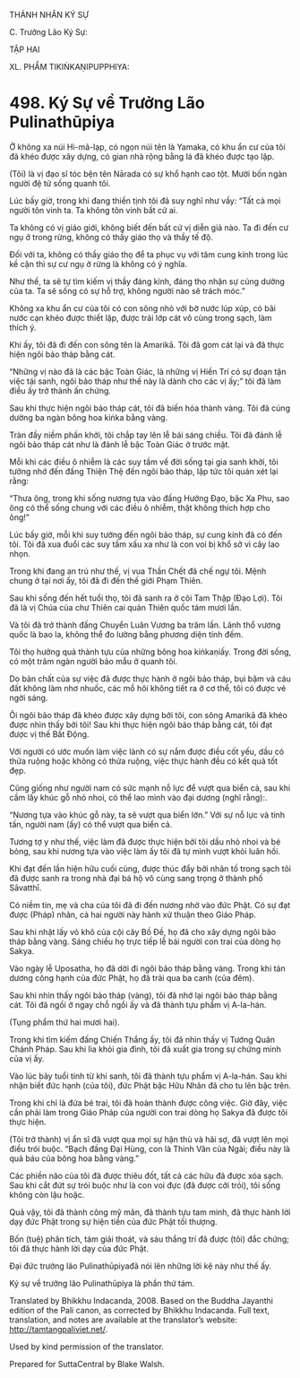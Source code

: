 THÁNH NHÂN KÝ SỰ

C. Trưởng Lão Ký Sự:

TẬP HAI

XL. PHẨM TIKIṄKAṆIPUPPHIYA:

# 498\. Ký Sự về Trưởng Lão Pulinathūpiya

Ở không xa núi Hi-mã-lạp, có ngọn núi tên là Yamaka, có khu ẩn cư của tôi đã khéo được xây dựng, có gian nhà rộng bằng lá đã khéo được tạo lập.

(Tôi) là vị đạo sĩ tóc bện tên Nārada có sự khổ hạnh cao tột. Mười bốn ngàn người đệ tử sống quanh tôi.

Lúc bấy giờ, trong khi đang thiền tịnh tôi đã suy nghĩ như vầy: “Tất cả mọi người tôn vinh ta. Ta không tôn vinh bất cứ ai.

Ta không có vị giáo giới, không biết đến bất cứ vị diễn giả nào. Ta đi đến cư ngụ ở trong rừng, không có thầy giáo thọ và thầy tế độ.

Đối với ta, không có thầy giáo thọ để ta phục vụ với tâm cung kính trong lúc kề cận thì sự cư ngụ ở rừng là không có ý nghĩa.

Như thế, ta sẽ tự tìm kiếm vị thầy đáng kính, đáng thọ nhận sự cúng dường của ta. Ta sẽ sống có sự hỗ trợ, không người nào sẽ trách móc.”

Không xa khu ẩn cư của tôi có con sông nhỏ với bờ nước lúp xúp, có bãi nước cạn khéo được thiết lập, được trải lớp cát vô cùng trong sạch, làm thích ý.

Khi ấy, tôi đã đi đến con sông tên là Amarikā. Tôi đã gom cát lại và đã thực hiện ngôi bảo tháp bằng cát.

“Những vị nào đã là các bậc Toàn Giác, là những vị Hiền Trí có sự đoạn tận việc tái sanh, ngôi bảo tháp như thế này là dành cho các vị ấy;” tôi đã làm điều ấy trở thành ấn chứng.

Sau khi thực hiện ngôi bảo tháp cát, tôi đã biến hóa thành vàng. Tôi đã cúng dường ba ngàn bông hoa kiṅka bằng vàng.

Tràn đầy niềm phấn khởi, tôi chắp tay lên lễ bái sáng chiều. Tôi đã đảnh lễ ngôi bảo tháp cát như là đảnh lễ bậc Toàn Giác ở trước mặt.

Mỗi khi các điều ô nhiễm là các suy tầm về đời sống tại gia sanh khởi, tôi tưởng nhớ đến đấng Thiện Thệ đến ngôi bảo tháp, lập tức tôi quán xét lại rằng:

“Thưa ông, trong khi sống nương tựa vào đấng Hướng Đạo, bậc Xa Phu, sao ông có thể sống chung với các điều ô nhiễm, thật không thích hợp cho ông!”

Lúc bấy giờ, mỗi khi suy tưởng đến ngôi bảo tháp, sự cung kính đã có đến tôi. Tôi đã xua đuổi các suy tầm xấu xa như là con voi bị khổ sở vì cây lao nhọn.

Trong khi đang an trú như thế, vị vua Thần Chết đã chế ngự tôi. Mệnh chung ở tại nơi ấy, tôi đã đi đến thế giới Phạm Thiên.

Sau khi sống đến hết tuổi thọ, tôi đã sanh ra ở cõi Tam Thập (Đạo Lợi). Tôi đã là vị Chúa của chư Thiên cai quản Thiên quốc tám mươi lần.

Và tôi đã trở thành đấng Chuyển Luân Vương ba trăm lần. Lãnh thổ vương quốc là bao la, không thể đo lường bằng phương diện tính đếm.

Tôi thọ hưởng quả thành tựu của những bông hoa kiṅkaṇiấy. Trong đời sống, có một trăm ngàn người bảo mẫu ở quanh tôi.

Do bản chất của sự việc đã được thực hành ở ngôi bảo tháp, bụi bặm và cáu đất không làm nhơ nhuốc, các mồ hôi không tiết ra ở cơ thể, tôi có được vẻ ngời sáng.

Ôi ngôi bảo tháp đã khéo được xây dựng bởi tôi, con sông Amarikā đã khéo được nhìn thấy bởi tôi! Sau khi thực hiện ngôi bảo tháp bằng cát, tôi đạt được vị thế Bất Động.

Với người có ước muốn làm việc lành có sự nắm được điều cốt yếu, dầu có thửa ruộng hoặc không có thửa ruộng, việc thực hành đều có kết quả tốt đẹp.

Cũng giống như người nam có sức mạnh nỗ lực để vượt qua biển cả, sau khi cầm lấy khúc gỗ nhỏ nhoi, có thể lao mình vào đại dương (nghĩ rằng):.

“Nương tựa vào khúc gỗ này, ta sẽ vượt qua biển lớn.” Với sự nỗ lực và tinh tấn, người nam (ấy) có thể vượt qua biển cả.

Tương tợ y như thế, việc làm đã được thực hiện bởi tôi dầu nhỏ nhoi và bé bỏng, sau khi nương tựa vào việc làm ấy tôi đã tự mình vượt khỏi luân hồi.

Khi đạt đến lần hiện hữu cuối cùng, được thúc đẩy bởi nhân tố trong sạch tôi đã được sanh ra trong nhà đại bá hộ vô cùng sang trọng ở thành phố Sāvatthī.

Có niềm tin, mẹ và cha của tôi đã đi đến nương nhờ vào đức Phật. Có sự đạt được (Pháp) nhãn, cả hai người này hành xử thuận theo Giáo Pháp.

Sau khi nhặt lấy vỏ khô của cội cây Bồ Đề, họ đã cho xây dựng ngôi bảo tháp bằng vàng. Sáng chiều họ trực tiếp lễ bái người con trai của dòng họ Sakya.

Vào ngày lễ Uposatha, họ đã dời đi ngôi bảo tháp bằng vàng. Trong khi tán dương công hạnh của đức Phật, họ đã trải qua ba canh (của đêm).

Sau khi nhìn thấy ngôi bảo tháp (vàng), tôi đã nhớ lại ngôi bảo tháp bằng cát. Tôi đã ngồi ở ngay chỗ ngồi ấy và đã thành tựu phẩm vị A-la-hán.

(Tụng phẩm thứ hai mươi hai).

Trong khi tìm kiếm đấng Chiến Thắng ấy, tôi đã nhìn thấy vị Tướng Quân Chánh Pháp. Sau khi lìa khỏi gia đình, tôi đã xuất gia trong sự chứng minh của vị ấy.

Vào lúc bảy tuổi tính từ khi sanh, tôi đã thành tựu phẩm vị A-la-hán. Sau khi nhận biết đức hạnh (của tôi), đức Phật bậc Hữu Nhãn đã cho tu lên bậc trên.

Trong khi chỉ là đứa bé trai, tôi đã hoàn thành được công việc. Giờ đây, việc cần phải làm trong Giáo Pháp của người con trai dòng họ Sakya đã được tôi thực hiện.

(Tôi trở thành) vị ẩn sĩ đã vượt qua mọi sự hận thù và hãi sợ, đã vượt lên mọi điều trói buộc. “Bạch đấng Đại Hùng, con là Thinh Văn của Ngài; điều này là quả báu của bông hoa bằng vàng.”

Các phiền não của tôi đã được thiêu đốt, tất cả các hữu đã được xóa sạch. Sau khi cắt đứt sự trói buộc như là con voi đực (đã được cởi trói), tôi sống không còn lậu hoặc.

Quả vậy, tôi đã thành công mỹ mãn, đã thành tựu tam minh, đã thực hành lời dạy đức Phật trong sự hiện tiền của đức Phật tối thượng.

Bốn (tuệ) phân tích, tám giải thoát, và sáu thắng trí đã được (tôi) đắc chứng; tôi đã thực hành lời dạy của đức Phật.

Đại đức trưởng lão Pulinathūpiyađã nói lên những lời kệ này như thế ấy.

Ký sự về trưởng lão Pulinathūpiya là phần thứ tám.

Translated by Bhikkhu Indacanda, 2008. Based on the Buddha Jayanthi edition of the Pali canon, as corrected by Bhikkhu Indacanda. Full text, translation, and notes are available at the translator’s website: http://tamtangpaliviet.net/.

Used by kind permission of the translator.

Prepared for SuttaCentral by Blake Walsh.